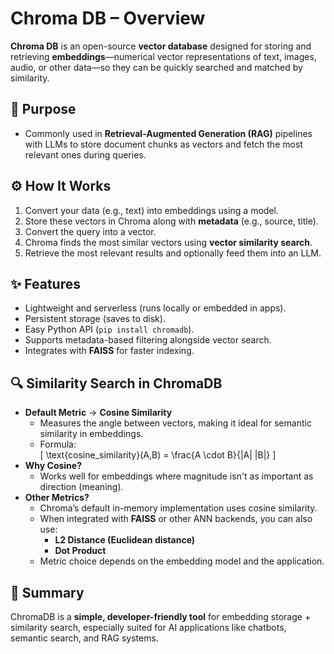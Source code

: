 # Chroma DB – Overview

**Chroma DB** is an open-source **vector database** designed for storing and retrieving **embeddings**—numerical vector representations of text, images, audio, or other data—so they can be quickly searched and matched by similarity.

## 📌 Purpose
- Commonly used in **Retrieval-Augmented Generation (RAG)** pipelines with LLMs to store document chunks as vectors and fetch the most relevant ones during queries.

## ⚙️ How It Works
1. Convert your data (e.g., text) into embeddings using a model.
2. Store these vectors in Chroma along with **metadata** (e.g., source, title).
3. Convert the query into a vector.
4. Chroma finds the most similar vectors using **vector similarity search**.
5. Retrieve the most relevant results and optionally feed them into an LLM.

## ✨ Features
- Lightweight and serverless (runs locally or embedded in apps).
- Persistent storage (saves to disk).
- Easy Python API (`pip install chromadb`).
- Supports metadata-based filtering alongside vector search.
- Integrates with **FAISS** for faster indexing.

## 🔍 Similarity Search in ChromaDB
- **Default Metric** → **Cosine Similarity**
    - Measures the angle between vectors, making it ideal for semantic similarity in embeddings.
    - Formula:  
      \[
      \text{cosine\_similarity}(A,B) = \frac{A \cdot B}{\|A\| \|B\|}
      \]
- **Why Cosine?**
    - Works well for embeddings where magnitude isn't as important as direction (meaning).
- **Other Metrics?**
    - Chroma’s default in-memory implementation uses cosine similarity.
    - When integrated with **FAISS** or other ANN backends, you can also use:
        - **L2 Distance (Euclidean distance)**
        - **Dot Product**
    - Metric choice depends on the embedding model and the application.

## 📌 Summary
ChromaDB is a **simple, developer-friendly tool** for embedding storage + similarity search, especially suited for AI applications like chatbots, semantic search, and RAG systems.